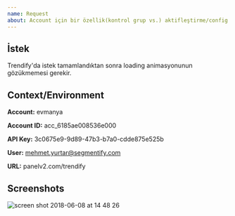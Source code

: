 ```yaml
---
name: Request
about: Account için bir özellik(kontrol grup vs.) aktifleştirme/config değiştirme, product catalog ile ilgili silme/update işlemleri
---
```



## İstek

Trendify'da istek tamamlandıktan sonra loading animasyonunun gözükmemesi gerekir.

## Context/Environment

**Account:** evmanya

**Account ID:** acc_6185ae008536e000

**API Key:** 3c0675e9-9d89-47b3-b7a0-cdde875e525b

**User:** mehmet.yurtar@segmentify.com

**URL:** panelv2.com/trendify

## Screenshots
![screen shot 2018-06-08 at 14 48 26](https://user-images.githubusercontent.com/7923626/41156566-27735332-6b2b-11e8-9e06-6e983cde6532.png)
